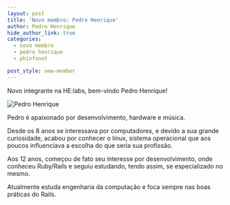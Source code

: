 ```yaml
---
layout: post
title: 'Novo membro: Pedro Henrique'
author: Pedro Henrique
hide_author_link: true
categories:
  - novo membro
  - pedro henrique
  - phinfonet

post_style: new-member
---
```


Novo integrante na HE:labs, bem-vindo Pedro Henrique!

![Pedro Henrique](/blog/images/posts/2014-10-03/pedro-henrique.png)
<!--more-->
Pedro é apaixonado por desenvolvimento, hardware e música.

Desde os 8 anos se interessava por computadores, e devido a sua grande curiosidade, acabou por conhecer o linux, sistema operacional que aos poucos influenciava a escolha do que seria sua profissão.

Aos 12 anos, começou de fato seu interesse por desenvolvimento, onde conheceu Ruby/Rails e seguiu estudando, tendo assim, se especializado no mesmo.

Atualmente estuda engenharia da computação e foca sempre nas boas práticas do Rails.
